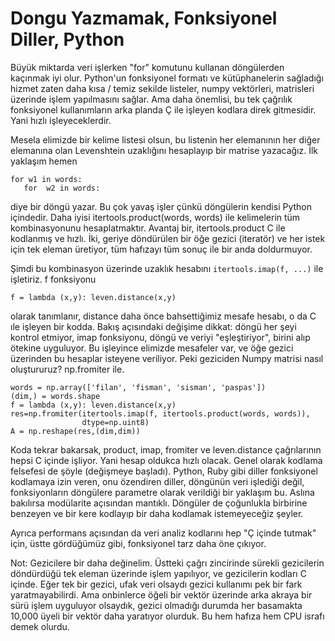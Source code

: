 # Dongu Yazmamak, Fonksiyonel Diller, Python

Büyük miktarda veri işlerken "for" komutunu kullanan döngülerden
kaçınmak iyi olur. Python'un fonksiyonel formatı ve kütüphanelerin
sağladığı hizmet zaten daha kısa / temiz sekilde listeler, numpy
vektörleri, matrisleri üzerinde işlem yapılmasını sağlar. Ama daha
önemlisi, bu tek çağrılık fonksiyonel kullanımların arka planda Ç ile
işleyen kodlara direk gitmesidir. Yani hızlı işleyeceklerdir.

Mesela elimizde bir kelime listesi olsun, bu listenin her elemanının
her diğer elemanına olan Levenshtein uzaklığını hesaplayıp bir matrise
yazacağız. İlk yaklaşım hemen

```
for w1 in words:
   for  w2 in words:
```

diye bir döngü yazar. Bu çok yavaş işler çünkü döngülerin kendisi
Python içindedir. Daha iyisi itertools.product(words, words) ile
kelimelerin tüm kombinasyonunu hesaplatmaktır. Avantaj bir,
itertools.product C ile kodlanmış ve hızlı. İki, geriye döndürülen bir
öğe gezici (iteratör) ve her istek için tek eleman üretiyor, tüm
hafızayı tüm sonuç ile bir anda doldurmuyor.

Şimdi bu kombinasyon üzerinde uzaklık hesabını `itertools.imap(f, ...)`
ile işletiriz. f fonksiyonu

```
f = lambda (x,y): leven.distance(x,y)
```

olarak tanımlanır, distance daha önce bahsettiğimiz mesafe hesabı, o
da C ıle işleyen bir kodda. Bakış açısındaki değişime dikkat: döngü
her şeyi kontrol etmiyor, imap fonksiyonu, döngü ve veriyi
"eşleştiriyor", birini alıp ötekine uyguluyor.  Bu işleyince elimizde
mesafeler var, ve öğe gezici üzerinden bu hesaplar isteyene
veriliyor. Peki geziciden Numpy matrisi nasıl oluştururuz? np.fromiter
ile.

```
words = np.array(['filan', 'fisman', 'sisman', 'paspas']) 
(dim,) = words.shape
f = lambda (x,y): leven.distance(x,y)
res=np.fromiter(itertools.imap(f, itertools.product(words, words)),
                dtype=np.uint8)
A = np.reshape(res,(dim,dim))
```

Koda tekrar bakarsak, product, imap, fromiter ve leven.distance
çağrılarının hepsi C içinde işliyor. Yani hesap oldukca hızlı
olacak. Genel olarak kodlama felsefesi de şöyle (değişmeye
başladı). Python, Ruby gibi diller fonksiyonel kodlamaya izin veren,
onu özendiren diller, döngünün veri işlediği değil, fonksiyonların
döngülere parametre olarak verildiği bir yaklaşım bu. Aslına bakılırsa
modülarite açısından mantıklı. Döngüler de çoğunlukla birbirine
benzeyen ve bir kere kodlayıp bir daha kodlamak istemeyeceğiz şeyler.

Ayrıca performans açısından da veri analiz kodlarını hep "Ç içinde
tutmak" için, üstte gördüğümüz gibi, fonksiyonel tarz daha öne
çıkıyor.

Not: Gezicilere bir daha değinelim. Üstteki çağrı zincirinde sürekli
gezicilerin döndürdüğü tek eleman üzerinde işlem yapılıyor, ve
gezicilerin kodları C içinde. Eğer tek bir gezici, ufak veri olsaydı
gezici kullanımı pek bir fark yaratmayabilirdi. Ama onbinlerce öğeli
bir vektör üzerinde arka akraya bir sürü işlem uyguluyor olsaydık,
gezici olmadığı durumda her basamakta 10,000 üyeli bir vektör daha
yaratıyor olurduk. Bu hem hafıza hem CPU israfı demek olurdu.




